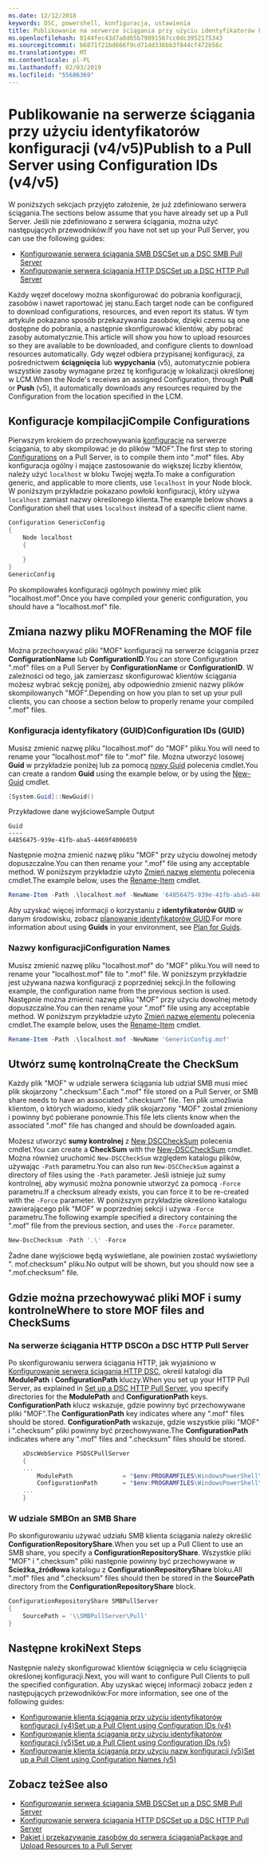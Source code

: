 ```yaml
---
ms.date: 12/12/2018
keywords: DSC, powershell, konfiguracja, ustawienia
title: Publikowanie na serwerze ściągania przy użyciu identyfikatorów konfiguracji (v4/v5)
ms.openlocfilehash: 0144fec43d7a8d65b79891567cc0dc3952175343
ms.sourcegitcommit: b6871f21bd666f9cd71dd336bb3f844cf472b56c
ms.translationtype: MT
ms.contentlocale: pl-PL
ms.lasthandoff: 02/03/2019
ms.locfileid: "55686369"
---
```

# <a name="publish-to-a-pull-server-using-configuration-ids-v4v5"></a><span data-ttu-id="112f8-103">Publikowanie na serwerze ściągania przy użyciu identyfikatorów konfiguracji (v4/v5)</span><span class="sxs-lookup"><span data-stu-id="112f8-103">Publish to a Pull Server using Configuration IDs (v4/v5)</span></span>

<span data-ttu-id="112f8-104">W poniższych sekcjach przyjęto założenie, że już zdefiniowano serwera ściągania.</span><span class="sxs-lookup"><span data-stu-id="112f8-104">The sections below assume that you have already set up a Pull Server.</span></span> <span data-ttu-id="112f8-105">Jeśli nie zdefiniowano z serwera ściągania, można użyć następujących przewodników:</span><span class="sxs-lookup"><span data-stu-id="112f8-105">If you have not set up your Pull Server, you can use the following guides:</span></span>

- [<span data-ttu-id="112f8-106">Konfigurowanie serwera ściągania SMB DSC</span><span class="sxs-lookup"><span data-stu-id="112f8-106">Set up a DSC SMB Pull Server</span></span>](pullServerSmb.md)
- [<span data-ttu-id="112f8-107">Konfigurowanie serwera ściągania HTTP DSC</span><span class="sxs-lookup"><span data-stu-id="112f8-107">Set up a DSC HTTP Pull Server</span></span>](pullServer.md)

<span data-ttu-id="112f8-108">Każdy węzeł docelowy można skonfigurować do pobrania konfiguracji, zasobów i nawet raportować jej stanu.</span><span class="sxs-lookup"><span data-stu-id="112f8-108">Each target node can be configured to download configurations, resources, and even report its status.</span></span> <span data-ttu-id="112f8-109">W tym artykule pokazano sposób przekazywania zasobów, dzięki czemu są one dostępne do pobrania, a następnie skonfigurować klientów, aby pobrać zasoby automatycznie.</span><span class="sxs-lookup"><span data-stu-id="112f8-109">This article will show you how to upload resources so they are available to be downloaded, and configure clients to download resources automatically.</span></span> <span data-ttu-id="112f8-110">Gdy węzeł odbiera przypisanej konfiguracji, za pośrednictwem **ściągnięcia** lub **wypychania** (v5), automatycznie pobiera wszystkie zasoby wymagane przez tę konfigurację w lokalizacji określonej w LCM.</span><span class="sxs-lookup"><span data-stu-id="112f8-110">When the Node's receives an assigned Configuration, through **Pull** or **Push** (v5), it automatically downloads any resources required by the Configuration from the location specified in the LCM.</span></span>

## <a name="compile-configurations"></a><span data-ttu-id="112f8-111">Konfiguracje kompilacji</span><span class="sxs-lookup"><span data-stu-id="112f8-111">Compile Configurations</span></span>

<span data-ttu-id="112f8-112">Pierwszym krokiem do przechowywania [konfiguracje](../configurations/configurations.md) na serwerze ściągania, to aby skompilować je do plików "MOF".</span><span class="sxs-lookup"><span data-stu-id="112f8-112">The first step to storing [Configurations](../configurations/configurations.md) on a Pull Server, is to compile them into ".mof" files.</span></span> <span data-ttu-id="112f8-113">Aby konfiguracja ogólny i mające zastosowanie do większej liczby klientów, należy użyć `localhost` w bloku Twojej węzła.</span><span class="sxs-lookup"><span data-stu-id="112f8-113">To make a configuration generic, and applicable to more clients, use `localhost` in your Node block.</span></span> <span data-ttu-id="112f8-114">W poniższym przykładzie pokazano powłoki konfiguracji, który używa `localhost` zamiast nazwy określonego klienta.</span><span class="sxs-lookup"><span data-stu-id="112f8-114">The example below shows a Configuration shell that uses `localhost` instead of a specific client name.</span></span>

```powershell
Configuration GenericConfig
{
    Node localhost
    {

    }
}
GenericConfig
```

<span data-ttu-id="112f8-115">Po skompilowałeś konfiguracji ogólnych powinny mieć plik "localhost.mof".</span><span class="sxs-lookup"><span data-stu-id="112f8-115">Once you have compiled your generic configuration, you should have a "localhost.mof" file.</span></span>

## <a name="renaming-the-mof-file"></a><span data-ttu-id="112f8-116">Zmiana nazwy pliku MOF</span><span class="sxs-lookup"><span data-stu-id="112f8-116">Renaming the MOF file</span></span>

<span data-ttu-id="112f8-117">Można przechowywać pliki "MOF" konfiguracji na serwerze ściągania przez **ConfigurationName** lub **ConfigurationID**.</span><span class="sxs-lookup"><span data-stu-id="112f8-117">You can store Configuration ".mof" files on a Pull Server by **ConfigurationName** or **ConfigurationID**.</span></span> <span data-ttu-id="112f8-118">W zależności od tego, jak zamierzasz skonfigurować klientów ściągania możesz wybrać sekcję poniżej, aby odpowiednio zmienić nazwy plików skompilowanych "MOF".</span><span class="sxs-lookup"><span data-stu-id="112f8-118">Depending on how you plan to set up your pull clients, you can choose a section below to properly rename your compiled ".mof" files.</span></span>

### <a name="configuration-ids-guid"></a><span data-ttu-id="112f8-119">Konfiguracja identyfikatory (GUID)</span><span class="sxs-lookup"><span data-stu-id="112f8-119">Configuration IDs (GUID)</span></span>

<span data-ttu-id="112f8-120">Musisz zmienić nazwę pliku "localhost.mof" do "<GUID>MOF" pliku.</span><span class="sxs-lookup"><span data-stu-id="112f8-120">You will need to rename your "localhost.mof" file to "<GUID>.mof" file.</span></span> <span data-ttu-id="112f8-121">Można utworzyć losowej **Guid** w przykładzie poniżej lub za pomocą [nowy Guid](/powershell/module/microsoft.powershell.utility/new-guid) polecenia cmdlet.</span><span class="sxs-lookup"><span data-stu-id="112f8-121">You can create a random **Guid** using the example below, or by using the [New-Guid](/powershell/module/microsoft.powershell.utility/new-guid) cmdlet.</span></span>

```powershell
[System.Guid]::NewGuid()
```

<span data-ttu-id="112f8-122">Przykładowe dane wyjściowe</span><span class="sxs-lookup"><span data-stu-id="112f8-122">Sample Output</span></span>

```output
Guid
----
64856475-939e-41fb-aba5-4469f4006059
```

<span data-ttu-id="112f8-123">Następnie można zmienić nazwę pliku "MOF" przy użyciu dowolnej metody dopuszczalne.</span><span class="sxs-lookup"><span data-stu-id="112f8-123">You can then rename your ".mof" file using any acceptable method.</span></span> <span data-ttu-id="112f8-124">W poniższym przykładzie użyto [Zmień nazwę elementu](/powershell/module/microsoft.powershell.management/rename-item) polecenia cmdlet.</span><span class="sxs-lookup"><span data-stu-id="112f8-124">The example below, uses the [Rename-Item](/powershell/module/microsoft.powershell.management/rename-item) cmdlet.</span></span>

```powershell
Rename-Item -Path .\localhost.mof -NewName '64856475-939e-41fb-aba5-4469f4006059.mof'
```

<span data-ttu-id="112f8-125">Aby uzyskać więcej informacji o korzystaniu z **identyfikatorów GUID** w danym środowisku, zobacz [planowanie identyfikatorów GUID](/powershell/dsc/secureserver#guids).</span><span class="sxs-lookup"><span data-stu-id="112f8-125">For more information about using **Guids** in your environment, see [Plan for Guids](/powershell/dsc/secureserver#guids).</span></span>

### <a name="configuration-names"></a><span data-ttu-id="112f8-126">Nazwy konfiguracji</span><span class="sxs-lookup"><span data-stu-id="112f8-126">Configuration Names</span></span>

<span data-ttu-id="112f8-127">Musisz zmienić nazwę pliku "localhost.mof" do "<Configuration Name>MOF" pliku.</span><span class="sxs-lookup"><span data-stu-id="112f8-127">You will need to rename your "localhost.mof" file to "<Configuration Name>.mof" file.</span></span> <span data-ttu-id="112f8-128">W poniższym przykładzie jest używana nazwa konfiguracji z poprzedniej sekcji.</span><span class="sxs-lookup"><span data-stu-id="112f8-128">In the following example, the configuration name from the previous section is used.</span></span> <span data-ttu-id="112f8-129">Następnie można zmienić nazwę pliku "MOF" przy użyciu dowolnej metody dopuszczalne.</span><span class="sxs-lookup"><span data-stu-id="112f8-129">You can then rename your ".mof" file using any acceptable method.</span></span> <span data-ttu-id="112f8-130">W poniższym przykładzie użyto [Zmień nazwę elementu](/powershell/module/microsoft.powershell.management/rename-item) polecenia cmdlet.</span><span class="sxs-lookup"><span data-stu-id="112f8-130">The example below, uses the [Rename-Item](/powershell/module/microsoft.powershell.management/rename-item) cmdlet.</span></span>

```powershell
Rename-Item -Path .\localhost.mof -NewName 'GenericConfig.mof'
```

## <a name="create-the-checksum"></a><span data-ttu-id="112f8-131">Utwórz sumę kontrolną</span><span class="sxs-lookup"><span data-stu-id="112f8-131">Create the CheckSum</span></span>

<span data-ttu-id="112f8-132">Każdy plik "MOF" w udziale serwera ściągania lub udział SMB musi mieć plik skojarzony ".checksum".</span><span class="sxs-lookup"><span data-stu-id="112f8-132">Each ".mof" file stored on a Pull Server, or SMB share needs to have an associated ".checksum" file.</span></span> <span data-ttu-id="112f8-133">Ten plik umożliwia klientom, o których wiadomo, kiedy plik skojarzony "MOF" został zmieniony i powinny być pobierane ponownie.</span><span class="sxs-lookup"><span data-stu-id="112f8-133">This file lets clients know when the associated ".mof" file has changed and should be downloaded again.</span></span>

<span data-ttu-id="112f8-134">Możesz utworzyć **sumy kontrolnej** z [New DSCCheckSum](/powershell/module/psdesiredstateconfiguration/new-dscchecksum) polecenia cmdlet.</span><span class="sxs-lookup"><span data-stu-id="112f8-134">You can create a **CheckSum** with the [New-DSCCheckSum](/powershell/module/psdesiredstateconfiguration/new-dscchecksum) cmdlet.</span></span> <span data-ttu-id="112f8-135">Można również uruchomić `New-DSCCheckSum` względem katalogu plików, używając `-Path` parametru.</span><span class="sxs-lookup"><span data-stu-id="112f8-135">You can also run `New-DSCCheckSum` against a directory of files using the `-Path` parameter.</span></span> <span data-ttu-id="112f8-136">Jeśli istnieje już sumy kontrolnej, aby wymusić można ponownie utworzyć za pomocą `-Force` parametru.</span><span class="sxs-lookup"><span data-stu-id="112f8-136">If a checksum already exists, you can force it to be re-created with the `-Force` parameter.</span></span> <span data-ttu-id="112f8-137">W poniższym przykładzie określono katalogu zawierającego plik "MOF" w poprzedniej sekcji i używa `-Force` parametru.</span><span class="sxs-lookup"><span data-stu-id="112f8-137">The following example specified a directory containing the ".mof" file from the previous section, and uses the `-Force` parameter.</span></span>

```powershell
New-DscChecksum -Path '.\' -Force
```

<span data-ttu-id="112f8-138">Żadne dane wyjściowe będą wyświetlane, ale powinien zostać wyświetlony "<GUID or Configuration Name>. mof.checksum" pliku.</span><span class="sxs-lookup"><span data-stu-id="112f8-138">No output will be shown, but you should now see a "<GUID or Configuration Name>.mof.checksum" file.</span></span>

## <a name="where-to-store-mof-files-and-checksums"></a><span data-ttu-id="112f8-139">Gdzie można przechowywać pliki MOF i sumy kontrolne</span><span class="sxs-lookup"><span data-stu-id="112f8-139">Where to store MOF files and CheckSums</span></span>

### <a name="on-a-dsc-http-pull-server"></a><span data-ttu-id="112f8-140">Na serwerze ściągania HTTP DSC</span><span class="sxs-lookup"><span data-stu-id="112f8-140">On a DSC HTTP Pull Server</span></span>

<span data-ttu-id="112f8-141">Po skonfigurowaniu serwera ściągania HTTP, jak wyjaśniono w [Konfigurowanie serwera ściągania HTTP DSC](pullServer.md), określ katalogi dla **ModulePath** i **ConfigurationPath** kluczy.</span><span class="sxs-lookup"><span data-stu-id="112f8-141">When you set up your HTTP Pull Server, as explained in [Set up a DSC HTTP Pull Server](pullServer.md), you specify directories for the **ModulePath** and **ConfigurationPath** keys.</span></span> <span data-ttu-id="112f8-142">**ConfigurationPath** klucz wskazuje, gdzie powinny być przechowywane pliki "MOF".</span><span class="sxs-lookup"><span data-stu-id="112f8-142">The **ConfigurationPath** key indicates where any ".mof" files should be stored.</span></span> <span data-ttu-id="112f8-143">**ConfigurationPath** wskazuje, gdzie wszystkie pliki "MOF" i ".checksum" pliki powinny być przechowywane.</span><span class="sxs-lookup"><span data-stu-id="112f8-143">The **ConfigurationPath** indicates where any ".mof" files and ".checksum" files should be stored.</span></span>

```powershell
    xDscWebService PSDSCPullServer
    {
    ...
        ModulePath              = "$env:PROGRAMFILES\WindowsPowerShell\DscService\Modules"
        ConfigurationPath       = "$env:PROGRAMFILES\WindowsPowerShell\DscService\Configuration"
    ...
    }

```

### <a name="on-an-smb-share"></a><span data-ttu-id="112f8-144">W udziale SMB</span><span class="sxs-lookup"><span data-stu-id="112f8-144">On an SMB Share</span></span>

<span data-ttu-id="112f8-145">Po skonfigurowaniu używać udziału SMB klienta ściągania należy określić **ConfigurationRepositoryShare**.</span><span class="sxs-lookup"><span data-stu-id="112f8-145">When you set up a Pull Client to use an SMB share, you specify a **ConfigurationRepositoryShare**.</span></span> <span data-ttu-id="112f8-146">Wszystkie pliki "MOF" i ".checksum" pliki następnie powinny być przechowywane w **Ścieżka_źródłowa** katalogu z **ConfigurationRepositoryShare** bloku.</span><span class="sxs-lookup"><span data-stu-id="112f8-146">All ".mof" files and ".checksum" files should then be stored in the **SourcePath** directory from the **ConfigurationRepositoryShare** block.</span></span>

```powershell
ConfigurationRepositoryShare SMBPullServer
{
    SourcePath = '\\SMBPullServer\Pull'
}
```

## <a name="next-steps"></a><span data-ttu-id="112f8-147">Następne kroki</span><span class="sxs-lookup"><span data-stu-id="112f8-147">Next Steps</span></span>

<span data-ttu-id="112f8-148">Następnie należy skonfigurować klientów ściągnięcia w celu ściągnięcia określonej konfiguracji.</span><span class="sxs-lookup"><span data-stu-id="112f8-148">Next, you will want to configure Pull Clients to pull the specified configuration.</span></span> <span data-ttu-id="112f8-149">Aby uzyskać więcej informacji zobacz jeden z następujących przewodników:</span><span class="sxs-lookup"><span data-stu-id="112f8-149">For more information, see one of the following guides:</span></span>

- [<span data-ttu-id="112f8-150">Konfigurowanie klienta ściągania przy użyciu identyfikatorów konfiguracji (v4)</span><span class="sxs-lookup"><span data-stu-id="112f8-150">Set up a Pull Client using Configuration IDs (v4)</span></span>](pullClientConfigId4.md)
- [<span data-ttu-id="112f8-151">Konfigurowanie klienta ściągania przy użyciu identyfikatorów konfiguracji (v5)</span><span class="sxs-lookup"><span data-stu-id="112f8-151">Set up a Pull Client using Configuration IDs (v5)</span></span>](pullClientConfigId.md)
- [<span data-ttu-id="112f8-152">Konfigurowanie klienta ściągania przy użyciu nazw konfiguracji (v5)</span><span class="sxs-lookup"><span data-stu-id="112f8-152">Set up a Pull Client using Configuration Names (v5)</span></span>](pullClientConfigNames.md)

## <a name="see-also"></a><span data-ttu-id="112f8-153">Zobacz też</span><span class="sxs-lookup"><span data-stu-id="112f8-153">See also</span></span>

- [<span data-ttu-id="112f8-154">Konfigurowanie serwera ściągania SMB DSC</span><span class="sxs-lookup"><span data-stu-id="112f8-154">Set up a DSC SMB Pull Server</span></span>](pullServerSmb.md)
- [<span data-ttu-id="112f8-155">Konfigurowanie serwera ściągania HTTP DSC</span><span class="sxs-lookup"><span data-stu-id="112f8-155">Set up a DSC HTTP Pull Server</span></span>](pullServer.md)
- [<span data-ttu-id="112f8-156">Pakiet i przekazywanie zasobów do serwera ściągania</span><span class="sxs-lookup"><span data-stu-id="112f8-156">Package and Upload Resources to a Pull Server</span></span>](package-upload-resources.md)
